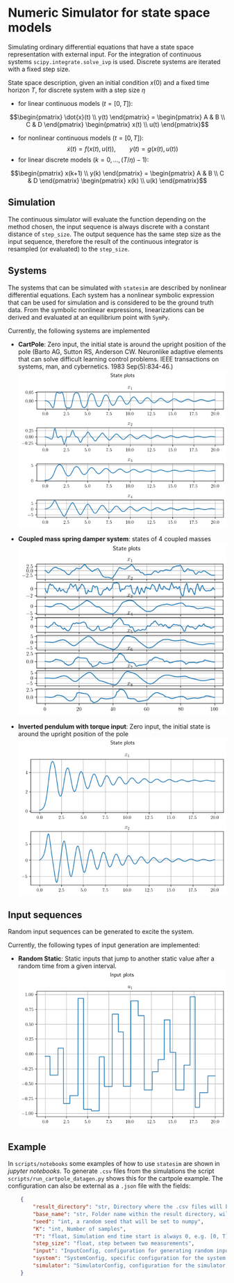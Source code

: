 # Numeric Simulator for state space models
Simulating ordinary differential equations that have a state space representation with external input. For the integration of continuous systems `scipy.integrate.solve_ivp` is used. Discrete systems are iterated with a fixed step size.

State space description, given an initial condition $x(0)$ and a fixed time horizon $T$, for discrete system with a step size $\eta$

- for linear continuous models ($t = [0, T]$):
```math
\begin{pmatrix}
    \dot{x}(t) \\
    y(t)
\end{pmatrix} = 
\begin{pmatrix}
    A & B \\
    C & D
\end{pmatrix}
\begin{pmatrix}
    x(t) \\
    u(t)
\end{pmatrix}
```
- for nonlinear continuous models ($t = [0, T]$):
$$\dot{x}(t) = f(x(t), u(t)),\qquad y(t) = g(x(t), u(t))$$
- for linear discrete models ($k = 0, \ldots, (T/\eta)-1$):
```math
\begin{pmatrix}
    x(k+1) \\
    y(k)
\end{pmatrix} = 
\begin{pmatrix}
    A & B \\
    C & D
\end{pmatrix}
\begin{pmatrix}
    x(k) \\
    u(k)
\end{pmatrix}
```

## Simulation
The continuous simulator will evaluate the function depending on the method chosen, the input sequence is always discrete with a constant distance of `step_size`. The output sequence has the same step size as the input sequence, therefore the result of the continuous integrator is resampled (or evaluated) to the `step_size`.

## Systems
The systems that can be simulated with `statesim` are described by nonlinear differential equations. Each system has a nonlinear symbolic expression that can be used for simulation and is considered to be the ground truth data. From the symbolic nonlinear expressions, linearizations can be derived and evaluated at an equilibrium point with `SymPy`.

Currently, the following systems are implemented
- **CartPole**: Zero input, the initial state is around the upright position of the pole (Barto AG, Sutton RS, Anderson CW. Neuronlike adaptive elements that can solve difficult learning control problems. IEEE transactions on systems, man, and cybernetics. 1983 Sep(5):834-46.)
![Cartpole](/img/state_cartpole.png)

- **Coupled mass spring damper system**: states of 4 coupled masses
![4 link coupled msd](/img/sate_msd.png)

- **Inverted pendulum with torque input**: Zero input, the initial state is around the upright position of the pole
![Pendulum](/img/state_pend.png)


## Input sequences
Random input sequences can be generated to excite the system.

Currently, the following types of input generation are implemented:
- **Random Static**: Static inputs that jump to another static value after a random time from a given interval.
![input sequence](/img/input.png)
## Example
In `scripts/notebooks` some examples of how to use `statesim` are shown in *jupyter notebooks*. To generate `.csv` files from the simulations the script `scripts/run_cartpole_datagen.py` shows this for the cartpole example. The configuration can also be external as a `.json` file with the fields:
```json
    {
        "result_directory": "str, Directory where the .csv files will be stored, must exist",
        "base_name": "str, Folder name within the result directory, will be created",
        "seed": "int, a random seed that will be set to numpy",
        "K": "int, Number of samples",
        "T": "float, Simulation end time start is always 0, e.g. [0, T]",
        "step_size": "float, step between two measurements",
        "input": "InputConfig, configuration for generating random input sequences",
        "system": "SystemConfig, specific configuration for the system to be simulated",
        "simulator": "SimulatorConfig, configuration for the simulator, requires an initial state"
    }
```